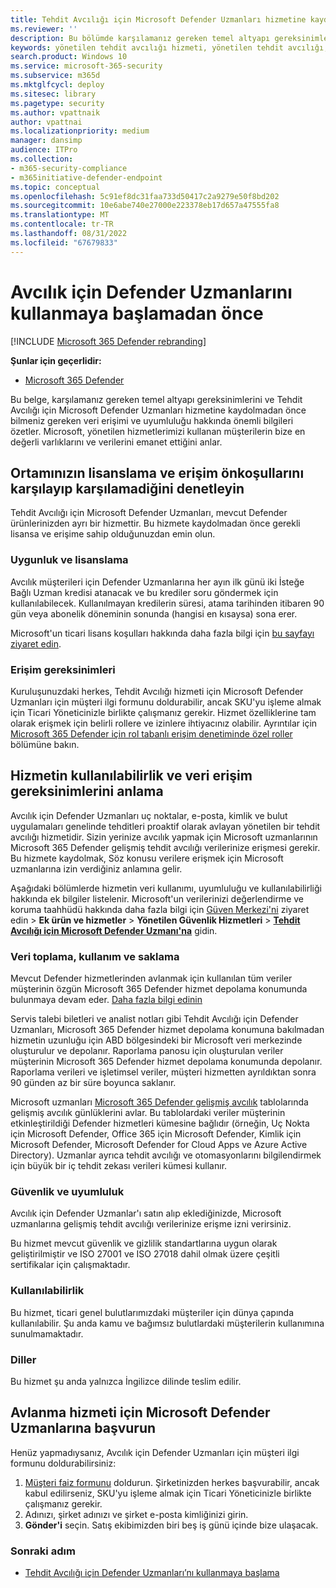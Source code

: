 ```yaml
---
title: Tehdit Avcılığı için Microsoft Defender Uzmanları hizmetine kaydolmadan önce temel altyapı gereksinimleri
ms.reviewer: ''
description: Bu bölümde karşılamanız gereken temel altyapı gereksinimleri ve veri erişimi ve uyumluluğuyla ilgili önemli bilgiler özetlenmiştir
keywords: yönetilen tehdit avcılığı hizmeti, yönetilen tehdit avcılığı, yönetilen algılama ve yanıt (MDR) hizmeti, MTE, Microsoft Tehdit Uzmanları, MTE-TAN, defender uzmanları bildirimi, Hedefli Saldırı Bildirimi, tehdit avcılığı ve analiz için Microsoft Defender Uzmanları.
search.product: Windows 10
ms.service: microsoft-365-security
ms.subservice: m365d
ms.mktglfcycl: deploy
ms.sitesec: library
ms.pagetype: security
ms.author: vpattnaik
author: vpattnai
ms.localizationpriority: medium
manager: dansimp
audience: ITPro
ms.collection:
- m365-security-compliance
- m365initiative-defender-endpoint
ms.topic: conceptual
ms.openlocfilehash: 5c91ef8dc31faa733d50417c2a9279e50f8bd202
ms.sourcegitcommit: 10e6abe740e27000e223378eb17d657a47555fa8
ms.translationtype: MT
ms.contentlocale: tr-TR
ms.lasthandoff: 08/31/2022
ms.locfileid: "67679833"
---
```

# <a name="before-you-begin-using-defender-experts-for-hunting"></a>Avcılık için Defender Uzmanlarını kullanmaya başlamadan önce

[!INCLUDE [Microsoft 365 Defender rebranding](../../includes/microsoft-defender.md)]

**Şunlar için geçerlidir:**

- [Microsoft 365 Defender](https://go.microsoft.com/fwlink/?linkid=2118804)

Bu belge, karşılamanız gereken temel altyapı gereksinimlerini ve Tehdit Avcılığı için Microsoft Defender Uzmanları hizmetine kaydolmadan önce bilmeniz gereken veri erişimi ve uyumluluğu hakkında önemli bilgileri özetler. Microsoft, yönetilen hizmetlerimizi kullanan müşterilerin bize en değerli varlıklarını ve verilerini emanet ettiğini anlar.

## <a name="check-if-your-environment-meets-licensing-and-access-prerequisites"></a>Ortamınızın lisanslama ve erişim önkoşullarını karşılayıp karşılamadiğini denetleyin

Tehdit Avcılığı için Microsoft Defender Uzmanları, mevcut Defender ürünlerinizden ayrı bir hizmettir. Bu hizmete kaydolmadan önce gerekli lisansa ve erişime sahip olduğunuzdan emin olun. 

### <a name="eligibility-and-licensing"></a>Uygunluk ve lisanslama

Avcılık müşterileri için Defender Uzmanlarına her ayın ilk günü iki İsteğe Bağlı Uzman kredisi atanacak ve bu krediler soru göndermek için kullanılabilecek. Kullanılmayan kredilerin süresi, atama tarihinden itibaren 90 gün veya abonelik döneminin sonunda (hangisi en kısaysa) sona erer.

Microsoft'un ticari lisans koşulları hakkında daha fazla bilgi için [bu sayfayı ziyaret edin](https://www.microsoft.com/licensing/terms/productoffering/Microsoft365/MCA).

### <a name="access-requirements"></a>Erişim gereksinimleri

Kuruluşunuzdaki herkes, Tehdit Avcılığı hizmeti için Microsoft Defender Uzmanları için müşteri ilgi formunu doldurabilir, ancak SKU'yu işleme almak için Ticari Yöneticinizle birlikte çalışmanız gerekir. Hizmet özelliklerine tam olarak erişmek için belirli rollere ve izinlere ihtiyacınız olabilir. Ayrıntılar için [Microsoft 365 Defender için rol tabanlı erişim denetiminde özel roller](custom-roles.md) bölümüne bakın.

## <a name="understand-the-services-availability-and-data-access-requirements"></a>Hizmetin kullanılabilirlik ve veri erişim gereksinimlerini anlama

Avcılık için Defender Uzmanları uç noktalar, e-posta, kimlik ve bulut uygulamaları genelinde tehditleri proaktif olarak avlayan yönetilen bir tehdit avcılığı hizmetidir. Sizin yerinize avcılık yapmak için Microsoft uzmanlarının Microsoft 365 Defender gelişmiş tehdit avcılığı verilerinize erişmesi gerekir. Bu hizmete kaydolmak, Söz konusu verilere erişmek için Microsoft uzmanlarına izin verdiğiniz anlamına gelir.

Aşağıdaki bölümlerde hizmetin veri kullanımı, uyumluluğu ve kullanılabilirliği hakkında ek bilgiler listelenir. Microsoft'un verilerinizi değerlendirme ve koruma taahhüdü hakkında daha fazla bilgi için [Güven Merkezi'ni](https://aka.ms/trustcenter-dex4hunting) ziyaret edin > **Ek ürün ve hizmetler** > **Yönetilen Güvenlik Hizmetleri** > [**Tehdit Avcılığı için Microsoft Defender Uzmanı'na**](https://query.prod.cms.rt.microsoft.com/cms/api/am/binary/RE51fRH) gidin.

### <a name="data-collection-usage-and-retention"></a>Veri toplama, kullanım ve saklama

Mevcut Defender hizmetlerinden avlanmak için kullanılan tüm veriler müşterinin özgün Microsoft 365 Defender hizmet depolama konumunda bulunmaya devam eder. [Daha fazla bilgi edinin](../../enterprise/o365-data-locations.md)

Servis talebi biletleri ve analist notları gibi Tehdit Avcılığı için Defender Uzmanları, Microsoft 365 Defender hizmet depolama konumuna bakılmadan hizmetin uzunluğu için ABD bölgesindeki bir Microsoft veri merkezinde oluşturulur ve depolanır. Raporlama panosu için oluşturulan veriler müşterinin Microsoft 365 Defender hizmet depolama konumunda depolanır. Raporlama verileri ve işletimsel veriler, müşteri hizmetten ayrıldıktan sonra 90 günden az bir süre boyunca saklanır.

Microsoft uzmanları [Microsoft 365 Defender gelişmiş avcılık](../../security/defender/advanced-hunting-schema-tables.md) tablolarında gelişmiş avcılık günlüklerini avlar. Bu tablolardaki veriler müşterinin etkinleştirildiği Defender hizmetleri kümesine bağlıdır (örneğin, Uç Nokta için Microsoft Defender, Office 365 için Microsoft Defender, Kimlik için Microsoft Defender, Microsoft Defender for Cloud Apps ve Azure Active Directory). Uzmanlar ayrıca tehdit avcılığı ve otomasyonlarını bilgilendirmek için büyük bir iç tehdit zekası verileri kümesi kullanır.

### <a name="security-and-compliance"></a>Güvenlik ve uyumluluk

Avcılık için Defender Uzmanlar'ı satın alıp eklediğinizde, Microsoft uzmanlarına gelişmiş tehdit avcılığı verilerinize erişme izni verirsiniz.

Bu hizmet mevcut güvenlik ve gizlilik standartlarına uygun olarak geliştirilmiştir ve ISO 27001 ve ISO 27018 dahil olmak üzere çeşitli sertifikalar için çalışmaktadır.

### <a name="availability"></a>Kullanılabilirlik

Bu hizmet, ticari genel bulutlarımızdaki müşteriler için dünya çapında kullanılabilir. Şu anda kamu ve bağımsız bulutlardaki müşterilerin kullanımına sunulmamaktadır.

### <a name="languages"></a>Diller

Bu hizmet şu anda yalnızca İngilizce dilinde teslim edilir.

## <a name="apply-for-microsoft-defender-experts-for-hunting-service"></a>Avlanma hizmeti için Microsoft Defender Uzmanlarına başvurun

Henüz yapmadıysanız, Avcılık için Defender Uzmanları için müşteri ilgi formunu doldurabilirsiniz:

1. [Müşteri faiz formunu](https://aka.ms/DEX4HuntingCustomerInterestForm) doldurun. Şirketinizden herkes başvurabilir, ancak kabul edilirseniz, SKU'yu işleme almak için Ticari Yöneticinizle birlikte çalışmanız gerekir.
2. Adınızı, şirket adınızı ve şirket e-posta kimliğinizi girin.
3. **Gönder'i** seçin. Satış ekibimizden biri beş iş günü içinde bize ulaşacak.


### <a name="next-step"></a>Sonraki adım

- [Tehdit Avcılığı için Defender Uzmanları’nı kullanmaya başlama](onboarding-defender-experts-for-hunting.md)
